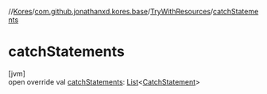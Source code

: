 //[Kores](../../../index.md)/[com.github.jonathanxd.kores.base](../index.md)/[TryWithResources](index.md)/[catchStatements](catch-statements.md)

# catchStatements

[jvm]\
open override val [catchStatements](catch-statements.md): [List](https://kotlinlang.org/api/latest/jvm/stdlib/kotlin.collections/-list/index.html)<[CatchStatement](../-catch-statement/index.md)>
